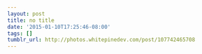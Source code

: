 ```yaml
---
layout: post
title: no title
date: '2015-01-10T17:25:46-08:00'
tags: []
tumblr_url: http://photos.whitepinedev.com/post/107742465708
---
```

